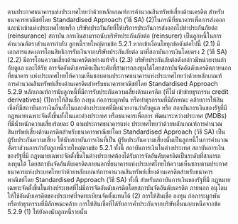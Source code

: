 ตามประกาศธนาคารแห่งประเทศไทยว่าด้วยหลักเกณฑ์การค้านวณสินทรัพย์เสี่ยงด้านเครดิต
สำหรับธนาคารพาณิชย์โดย Standardised Approach (วิธี SA)
(2)ในกรณีที่ธนาคารเพื่อการส่งออกและนําเข้าแห่งประเทศไทยหรือ
บริษัทประกันภัยที่ให้บริการประกันการส่งออกไปทำประกันภัยต่อ (reinsurance) สถาบัน
การเงินสามารถนับบริษัทประกันภัยต่อ (reinsurer) เป็นลูกหนี้ในการคำนวณอัตราส่วนการกำกับ
ลูกหนี้รายใหญ่ตามข้อ 5.2.1 หากเข้าเงื่อนไขทุกข้อดังต่อไปนี้
(2.1) มีเอกสารแสดงการโอนสิทธิการรับเงินจากบริษัทประกันภัยต่อ
มาที่สถาบันการเงินโดยตรง
2
(วิธี SA)
(2.2) มีการโอนความเสี่ยงด้านเครดิตอย่างแท้จริง
(2.3) บริษัทประกันภัยต่อดังกล่าวมีหน่วยงานกํากับดูแล และได้รับ
การจัดอันดับเครดิตเป็นระดับที่สามารถลงทุนได้โดยสถาบันจัดอันดับเครดิตภายนอกที่ธนาคาร
แห่งประเทศไทยให้ความเห็นชอบตามประกาศธนาคารแห่งประเทศไทยว่าด้วยหลักเกณฑ์
การคำนวณสินทรัพย์เสี่ยงด้านเครดิตสำหรับธนาคารพาณิชย์โดย Standardised Approach
5.2.9 หลักเกณฑ์การนับลูกหนี้ที่มีการรับประกันความเสี่ยงด้านเครดิต (ที่ไม่
เข้าข่ายธุรกรรม credit derivatives)
(1)การให้สินเชื่อ ลงทุน ก่อภาระผูกพัน หรือทำธุรกรรมที่มีลักษณะ
คล้ายการให้สินเชื่อที่มีสถาบันการเงินอื่นทั้งในและต่างประเทศที่มีหน่วยงานกำกับดูแล หรือ
สถาบันการเงินของรัฐที่มีกฎหมายเฉพาะจัดตั้งขึ้นทั้งในและต่างประเทศ หรือธนาคารเพื่อการ
พัฒนาระหว่างประเทศ (MDBs) ที่มีน้ำหนักความเสี่ยงร้อยละ 0 ตามประกาศธนาคารแห่ง
ประเทศไทยว่าด้วยหลักเกณฑ์การคํานวณสินทรัพย์เสี่ยงด้านเครดิตสําหรับธนาคารพาณิชย์โดย
Standardised Approach (วิธี SA) เป็นผู้รับประกันความเสี่ยง ให้นับสถาบันการเงินที่เป็น
ผู้รับประกันความเสี่ยงนั้นเป็นลูกหนี้ในการคำนวณอัตราส่วนการกำกับลูกหนี้รายใหญ่ตามข้อ 5.2.1
ทั้งนี้ สถาบันการเงินในต่างประเทศ สถาบันการเงินของรัฐที่มี
กฎหมายเฉพาะจัดตั้งขึ้นในต่างประเทศต้องได้รับการจัดอันดับเครดิตเป็นระดับที่สามารถลงทุนได้
โดยสถาบันจัดอันดับเครดิตภายนอกที่ธนาคารแห่งประเทศไทยให้ความเห็นชอบตามประกาศ
ธนาคารแห่งประเทศไทยว่าด้วยหลักเกณฑ์การคานวณสินทรัพย์เสี่ยงด้านเครดิตสําหรับธนาคาร
พาณิชย์โดย Standardised Approach (วิธี SA) ทั้งนี้ สำหรับสถาบันการเงินของรัฐที่มี
กฎหมายเฉพาะจัดตั้งขึ้นในต่างประเทศที่ไม่มีการจัดอันดับเครดิตโดยสถาบันจัดอันดับเครดิต
ภายนอก อนุโลมให้ใช้อันดับเครดิตของประเทศที่จดทะเบียนจัดตั้งแทนได้
(2) การให้สินเชื่อ ลงทุน ก่อภาระผูกพัน หรือทำธุรกรรมที่มีลักษณะคล้าย
การให้สินเชื่อที่ได้รับการค้ำประกันจากบริษัทอื่นนอกเหนือจากข้อ 5.2.9 (1) ให้ยังคงนับลูกหนี้รายนั้น
